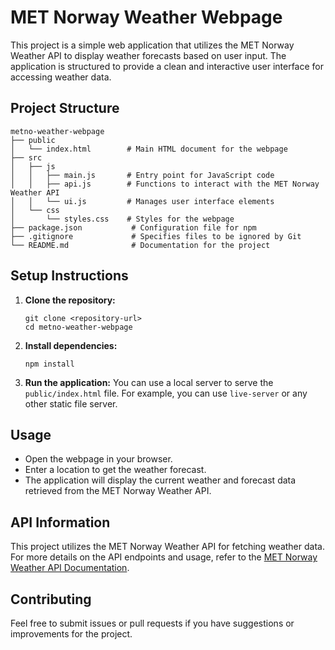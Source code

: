 # MET Norway Weather Webpage

This project is a simple web application that utilizes the MET Norway Weather API to display weather forecasts based on user input. The application is structured to provide a clean and interactive user interface for accessing weather data.

## Project Structure

```
metno-weather-webpage
├── public
│   └── index.html        # Main HTML document for the webpage
├── src
│   ├── js
│   │   ├── main.js       # Entry point for JavaScript code
│   │   ├── api.js        # Functions to interact with the MET Norway Weather API
│   │   └── ui.js         # Manages user interface elements
│   └── css
│       └── styles.css    # Styles for the webpage
├── package.json           # Configuration file for npm
├── .gitignore             # Specifies files to be ignored by Git
└── README.md              # Documentation for the project
```

## Setup Instructions

1. **Clone the repository:**
   ```
   git clone <repository-url>
   cd metno-weather-webpage
   ```

2. **Install dependencies:**
   ```
   npm install
   ```

3. **Run the application:**
   You can use a local server to serve the `public/index.html` file. For example, you can use `live-server` or any other static file server.

## Usage

- Open the webpage in your browser.
- Enter a location to get the weather forecast.
- The application will display the current weather and forecast data retrieved from the MET Norway Weather API.

## API Information

This project utilizes the MET Norway Weather API for fetching weather data. For more details on the API endpoints and usage, refer to the [MET Norway Weather API Documentation](https://api.met.no/weatherapi/locationforecast/2.0/documentation).

## Contributing

Feel free to submit issues or pull requests if you have suggestions or improvements for the project.
